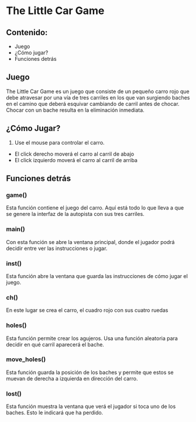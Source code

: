 # The Little Car Game

## Contenido:
* Juego
* ¿Cómo jugar?
* Funciones detrás

## Juego
The Little Car Game es un juego que consiste de un pequeño carro rojo que debe atravesar por una vía de tres carriles en los que van surgiendo baches en el camino que deberá esquivar cambiando de carril antes de chocar. Chocar con un bache resulta en la eliminación inmediata.

## ¿Cómo Jugar?
1. Use el mouse para controlar el carro.
- El click derecho moverá el carro al carril de abajo
- El click izquierdo moverá el carro al carril de arriba

## Funciones detrás

### game()
Esta función contiene el juego del carro. Aquí está todo lo que lleva a que se genere la interfaz de la autopista con sus tres carriles.

### main()
Con esta función se abre la ventana principal, donde el jugador podrá decidir entre ver las instrucciones o jugar.

### inst()
Esta función abre la ventana que guarda las instrucciones de cómo jugar el juego. 

### ch()
En este lugar se crea el carro, el cuadro rojo con sus cuatro ruedas

### holes()
Esta función permite crear los agujeros. Usa una función aleatoria para decidir en qué carril aparecerá el bache.

### move_holes()
Esta función guarda la posición de los baches y permite que estos se muevan de derecha a izquierda en dirección del carro.

### lost()
Esta función muestra la ventana que verá el jugador si toca uno de los baches. Esto le indicará que ha perdido. 